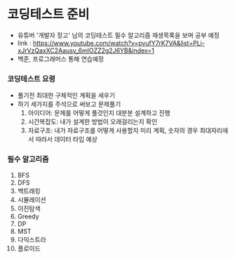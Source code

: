 # 코딩테스트 준비

- 유튜버 '개발자 장고' 님의 코딩테스트 필수 알고리즘 재생목록을 보며 공부 예정
- link : https://www.youtube.com/watch?v=pvufY7rK7VA&list=PLi-xJrVzQaxXC2Aausv_6mlOZZ2g2J6YB&index=1
- 백준, 프로그래머스 통해 연습예정

### 코딩테스트 요령

- 풀기전 최대한 구체적인 계획을 세우기
- 하기 세가지를 주석으로 써보고 문제풀기
  1. 아이디어: 문제를 어떻게 풀것인지 대분분 설계하고 진행
  2. 시간복잡도: 내가 설계한 방법이 오래걸리는지 확인
  3. 자료구조: 내가 자료구조를 어떻게 사용할지 미리 계획, 숫자의 경우 최대자리에서 따라서 데이터 타입 예상

### 필수 알고리즘

1. BFS
2. DFS
3. 백트래킹
4. 시뮬레이션
5. 이진탐색
6. Greedy
7. DP
8. MST
9. 다익스트라
10. 플로이드